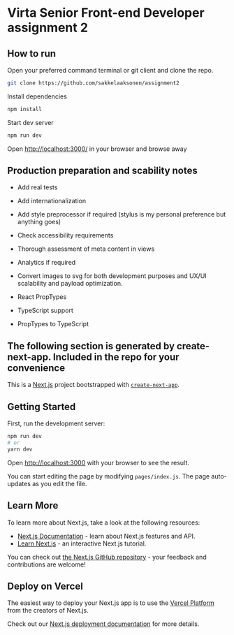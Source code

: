 # Virta Senior Front-end Developer assignment 2

## How to run

Open your preferred command terminal or git client and clone the repo.

```bash
git clone https://github.com/sakkelaaksonen/assignment2

```

Install dependencies

```bash
npm install

```

Start dev server

```bash
npm run dev

```

Open [http://localhost:3000/](http://localhost:3000/) in your browser and browse away

## Production preparation and scability notes

- Add real tests

- Add internationalization

- Add style preprocessor if required (stylus is my personal preference but anything goes)

- Check accessibility requirements

- Thorough assessment of meta content in views

- Analytics if required

- Convert images to svg for both development purposes and UX/UI scalability and payload optimization.

- React PropTypes

- TypeScript support

- PropTypes to TypeScript

## The following section is generated by create-next-app. Included in the repo for your convenience

This is a [Next.js](https://nextjs.org/) project bootstrapped with [`create-next-app`](https://github.com/vercel/next.js/tree/canary/packages/create-next-app).

## Getting Started

First, run the development server:

```bash
npm run dev
# or
yarn dev
```

Open [http://localhost:3000](http://localhost:3000) with your browser to see the result.

You can start editing the page by modifying `pages/index.js`. The page auto-updates as you edit the file.

## Learn More

To learn more about Next.js, take a look at the following resources:

- [Next.js Documentation](https://nextjs.org/docs) - learn about Next.js features and API.
- [Learn Next.js](https://nextjs.org/learn) - an interactive Next.js tutorial.

You can check out [the Next.js GitHub repository](https://github.com/vercel/next.js/) - your feedback and contributions are welcome!

## Deploy on Vercel

The easiest way to deploy your Next.js app is to use the [Vercel Platform](https://vercel.com/import?utm_medium=default-template&filter=next.js&utm_source=create-next-app&utm_campaign=create-next-app-readme) from the creators of Next.js.

Check out our [Next.js deployment documentation](https://nextjs.org/docs/deployment) for more details.
